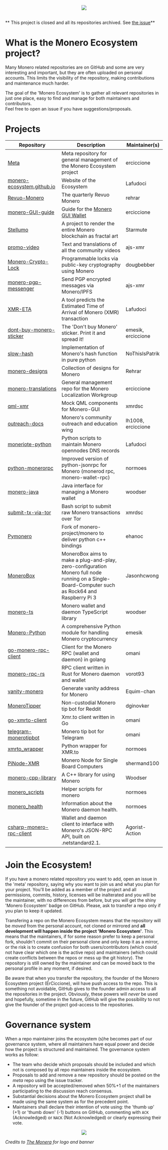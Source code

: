 <div align="center"> 
<img src="media/ecosystem-banner.png">
</div>
&nbsp;

** This project is closed and all its repositories archived. See [the issue](https://github.com/monero-ecosystem/meta/issues/78)**

# What is the Monero Ecosystem project?
Many Monero related repositories are on GitHub and some are very interesting and important, but they are often uploaded on personal accounts. This limits the visibility of the repository, making contributions and maintenance much harder.
&nbsp;

The goal of the 'Monero Ecosystem' is to gather all relevant repositories in just one place, easy to find and manage for both maintainers and contributors.  
Feel free to open an issue if you have suggestions/proposals.

# Projects

| Repository | Description | Maintainer(s) | 
| --- | --- | --- |
|[Meta](https://github.com/monero-ecosystem/meta) | Meta repository for general management of the Monero Ecosystem project | erciccione |
| [monero-ecosystem.github.io](https://github.com/monero-ecosystem/monero-ecosystem.github.io) | Website of the Ecosystem | Lafudoci |
| [Revuo-Monero](https://github.com/monero-ecosystem/Revuo-Monero) | The quarterly Revuo Monero | rehrar |
| [monero-GUI-guide](https://github.com/monero-ecosystem/monero-GUI-guide) | Guide for the [Monero GUI Wallet](https://github.com/monero-project/monero-gui) | erciccione |
| [Stellumo](https://github.com/monero-ecosystem/Stellumo) | A project to render the entire Monero blockchain as fractal art | Starmute |
| [promo-video](https://github.com/monero-ecosystem/promo-video) | Text and translations of all the community videos | ajs-xmr |
| [Monero-Crypto-Lock](https://github.com/monero-ecosystem/Monero-Crypto-Lock) | Programmable locks via public-key cryptography using Monero | dougbebber |
| [monero-pgp-messenger](https://github.com/monero-ecosystem/monero-pgp-messenger) | Send PGP encrypted messages via Monero/IPFS | ajs-xmr |
| [XMR-ETA](https://github.com/monero-ecosystem/XMR-ETA) | A tool predicts the Estimated Time of Arrival of Monero (XMR) transaction | Lafudoci |
| [dont-buy-monero-sticker](https://github.com/monero-ecosystem/dont-buy-monero-sticker) | The 'Don't buy Monero' sticker. Print it and spread it! | emesik, erciccione|
| [slow-hash](https://github.com/monero-ecosystem/slow-hash) | Implementation of Monero's hash function in pure python | NoThisIsPatrik |
| [monero-designs](https://github.com/monero-ecosystem/monero-designs) | Collection of designs for Monero | Rehrar |
| [monero-translations](https://github.com/monero-ecosystem/monero-translations) | General management repo for the Monero Localization Workgroup |erciccione |
| [qml-xmr](https://github.com/monero-ecosystem/qml-xmr) | Mock QML components for Monero-GUI | xmrdsc |
| [outreach-docs](https://github.com/monero-ecosystem/outreach-docs) | Monero's community outreach and education wing | lh1008, erciccione |
| [moneriote-python](https://github.com/monero-ecosystem/moneriote-python) | Python scripts to maintain Monero opennodes DNS records | Lafudoci |
| [python-monerorpc](https://github.com/monero-ecosystem/python-monerorpc) | Improved version of python-jsonrpc for Monero (monerod rpc, monero-wallet-rpc) | normoes |
| [monero-java](https://github.com/monero-ecosystem/monero-java) | Java interface for managing a Monero wallet | woodser |
| [submit-tx-via-tor](https://github.com/monero-ecosystem/submit-tx-via-tor) | Bash script to submit raw Monero transactions over Tor | xmrdsc |
| [Pymonero](https://github.com/monero-ecosystem/pymonero) | Fork of monero-project/monero to deliver python c++ bindings | ehanoc |
| [MoneroBox](https://github.com/monero-ecosystem/monerobox) | MoneroBox aims to make a plug-and-play, zero-configuration Monero full node running on a Single-Board-Computer such as Rock64 and Raspberry Pi 3 | Jasonhcwong |
| [monero-ts](https://github.com/monero-ecosystem/monero-ts) | Monero wallet and daemon TypeScript library | woodser |
| [Monero-Python](https://github.com/monero-ecosystem/monero-python) | A comprehensive Python module for handling Monero cryptocurrency | emesik |
| [go-monero-rpc-client](https://github.com/monero-ecosystem/go-monero-rpc-client) | Client for the Monero RPC (wallet and daemon) in golang | omani |
| [monero-rpc-rs](https://github.com/monero-ecosystem/monero-rpc-rs) | RPC client written in Rust for Monero daemon and wallet | vorot93 |
| [vanity-monero](https://github.com/monero-ecosystem/vanity-monero) | Generate vanity address for Monero | Equim-chan |
| [MoneroTipper](https://github.com/monero-ecosystem/MoneroTipper) | Non-custodial Monero tip bot for Reddit | dginovker |
| [go-xmrto-client](https://github.com/monero-ecosystem/go-xmrto-client) | Xmr.to client written in Go | omani |
| [telegram-monerotipbot](https://github.com/monero-ecosystem/telegram-monerotipbot) | Monero tip bot for Telegram | omani |
| [xmrto_wrapper](https://github.com/monero-ecosystem/xmrto_wrapper) | Python wrapper for XMR.to | normoes |
| [PiNode-XMR](https://github.com/monero-ecosystem/PiNode-XMR) | Monero Node for Single Board Computers | shermand100 |
| [monero-cpp-library](https://github.com/monero-ecosystem/monero-cpp) | A C++ library for using Monero | Woodser |
| [monero_scripts](https://github.com/monero-ecosystem/monero_scripts) | Helper scripts for monero  | normoes |
| [monero_health](https://github.com/monero-ecosystem/monero_health) | Information about the Monero daemon health. | normoes |
| [csharp-monero-rpc-client](https://github.com/monero-ecosystem/csharp-monero-rpc-client) | Wallet and daemon client to interface with Monero's JSON-RPC API, built on .netstandard2.1. | Agorist-Action |

# Join the Ecosystem!
If you have a monero related repository you want to add, open an issue in the 'meta' repository, saying why you want to join us and what you plan for your project. You'll be added as a member of the project and all permissions, commits, history, licenses will be inalterated and you will be the maintainer, with no differences from before, but you will get the shiny 'Monero Ecosystem' badge on GitHub. Please, ask to transfer a repo only if you plan to keep it updated.
&nbsp;

Transfering a repo on the Monero Ecosystem means that the repository will be *moved* from the personal account, not cloned or mirrored and **all development will happen inside the project 'Monero Ecosystem'**. This means that the maintainers, if for some reason prefer to keep a personal fork, shouldn't commit on their personal clone and only keep it as a mirror, or the risk is to create confusion for both users/contributors (which could not have clear which one is the active repo) and maintainers (which could create conflicts between the repos or mess up the git history). The repository is still owned by the maintainer and can be moved back to the personal profile in any moment, if desired.
&nbsp;

Be aware that when you transfer the repository, the founder of the Monero Ecosystem project (ErCiccione), will have push access to the repo. This is something not avoidable, GitHub gives to the founder admin access to all the repositories in the project. Obviously, these powers will *never* be used and hopefully, sometime in the future, GitHub will give the possibility to not give the founder of the project god-access to the repositories.

# Governance system
When a repo maintainer joins the ecosystem (s)he becomes part of our governance system, where all maintainers have equal power and decide how the project is structured and maintained. The governance system works as follow:

+ The team who decide which proposals should be included and which not is composed by all repo maintainers inside the ecosystem.
+ Proposals to add and remove a new repository should be posted on the *meta* repo using the issue tracker.
+ A repository will be accepted/removed when 50%+1 of the maintainers participating to the discussion reach consensus.
+ Substantial decisions about the Monero Ecosystem project shall be made using the same system as for the precedent point.
+ Maintainers shall declare their intention of vote using: the 'thumb up' (+1) or 'thumb down' (-1) buttons on GitHub, commenting with `ACK` (Acknowledged) or `NACK` (Not Acknowledged) or clearly expressing their vote.


<p align="center"> 
<img src="media/ecosystem-logo.png">
</p>

*Credits to [The Monera](https://www.themonera.art/) for logo and banner*
